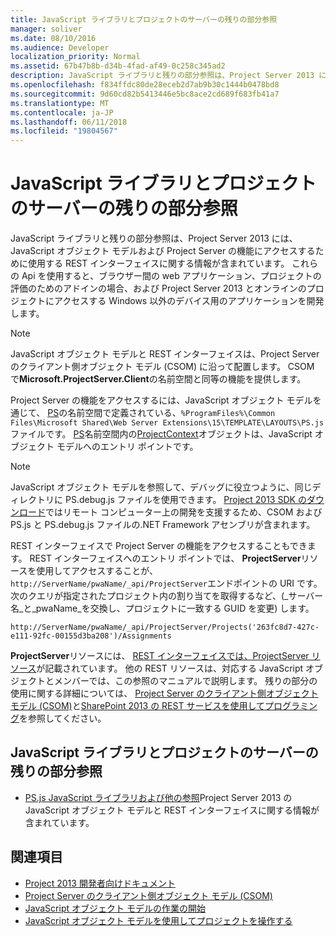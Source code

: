 ```yaml
---
title: JavaScript ライブラリとプロジェクトのサーバーの残りの部分参照
manager: soliver
ms.date: 08/10/2016
ms.audience: Developer
localization_priority: Normal
ms.assetid: 67b47b8b-d34b-4fad-af49-0c258c345ad2
description: JavaScript ライブラリと残りの部分参照は、Project Server 2013 には、JavaScript オブジェクト モデルおよび Project Server の機能にアクセスするために使用する REST インターフェイスに関する情報が含まれています。 これらの Api を使用すると、ブラウザー間の web アプリケーション、プロジェクトの評価のためのアドインの場合、および Project Server 2013 とオンラインのプロジェクトにアクセスする Windows 以外のデバイス用のアプリケーションを開発します。
ms.openlocfilehash: f834ffdc80de28eceb2d7ab9b30c1444b0478bd8
ms.sourcegitcommit: 9d60cd82b5413446e5bc8ace2cd689f683fb41a7
ms.translationtype: MT
ms.contentlocale: ja-JP
ms.lasthandoff: 06/11/2018
ms.locfileid: "19804567"
---
```

# <a name="javascript-library-and-rest-reference-for-project-server"></a>JavaScript ライブラリとプロジェクトのサーバーの残りの部分参照

JavaScript ライブラリと残りの部分参照は、Project Server 2013 には、JavaScript オブジェクト モデルおよび Project Server の機能にアクセスするために使用する REST インターフェイスに関する情報が含まれています。 これらの Api を使用すると、ブラウザー間の web アプリケーション、プロジェクトの評価のためのアドインの場合、および Project Server 2013 とオンラインのプロジェクトにアクセスする Windows 以外のデバイス用のアプリケーションを開発します。
  
> [!NOTE]
> JavaScript オブジェクト モデルと REST インターフェイスは、Project Server のクライアント側オブジェクト モデル (CSOM) に沿って配置します。 CSOM で**Microsoft.ProjectServer.Client**の名前空間と同等の機能を提供します。 
  
Project Server の機能をアクセスするには、JavaScript オブジェクト モデルを通じて、 [PS](http://msdn.microsoft.com/library/e3156167-a4fd-1bf6-8d1c-e180de1844ed%28Office.15%29.aspx)の名前空間で定義されている、`%ProgramFiles%\Common Files\Microsoft Shared\Web Server Extensions\15\TEMPLATE\LAYOUTS\PS.js`ファイルです。 [PS](http://msdn.microsoft.com/library/e3156167-a4fd-1bf6-8d1c-e180de1844ed%28Office.15%29.aspx)名前空間内の[ProjectContext](http://msdn.microsoft.com/library/a490b675-a845-ee94-3877-b99ada9bf2b0%28Office.15%29.aspx)オブジェクトは、JavaScript オブジェクト モデルへのエントリ ポイントです。 
  
> [!NOTE]
> JavaScript オブジェクト モデルを参照して、デバッグに役立つように、同じディレクトリに PS.debug.js ファイルを使用できます。 [Project 2013 SDK のダウンロード](https://www.microsoft.com/en-us/download/details.aspx?id=30435)ではリモート コンピューター上の開発を支援するため、CSOM および PS.js と PS.debug.js ファイルの.NET Framework アセンブリが含まれます。 
  
REST インターフェイスで Project Server の機能をアクセスすることもできます。 REST インターフェイスへのエントリ ポイントでは、 **ProjectServer**リソースを使用してアクセスすることが、`http://ServerName/pwaName/_api/ProjectServer`エンドポイントの URI です。 次のクエリが指定されたプロジェクト内の割り当てを取得するなど、(_サーバー名_と_pwaName_を交換し、プロジェクトに一致する GUID を変更) します。
  
`http://ServerName/pwaName/_api/ProjectServer/Projects('263fc8d7-427c-e111-92fc-00155d3ba208')/Assignments`

**ProjectServer**リソースには、 [REST インターフェイスでは、ProjectServer リソース](http://msdn.microsoft.com/library/a490b675-a845-ee94-3877-b99ada9bf2b0%28Office.15%29.aspx#bk_ProjectServerResources)が記載されています。 他の REST リソースは、対応する JavaScript オブジェクトとメンバーでは、この参照のマニュアルで説明します。 残りの部分の使用に関する詳細については、 [Project Server のクライアント側オブジェクト モデル (CSOM)](client-side-object-model-csom-for-project-2013.md)と[SharePoint 2013 の REST サービスを使用してプログラミング](http://msdn.microsoft.com/en-us/library/fp142385%28office.15%29.aspx)を参照してください。
  
## <a name="javascript-library-and-rest-reference-for-project-server"></a>JavaScript ライブラリとプロジェクトのサーバーの残りの部分参照
<a name="pj15_JavaScriptAPIReference_PS"> </a>

- [PS.js JavaScript ライブラリおよび他の参照](http://msdn.microsoft.com/library/5a140021-380a-d9e0-e36d-106df85f56d6%28Office.15%29.aspx)Project Server 2013 の JavaScript オブジェクト モデルと REST インターフェイスに関する情報が含まれています。 
    
## <a name="see-also"></a>関連項目
<a name="bk_addresources"> </a>

- [Project 2013 開発者向けドキュメント](project-2013-developer-documentation.md)   
- [Project Server のクライアント側オブジェクト モデル (CSOM)](client-side-object-model-csom-for-project-2013.md)   
- [JavaScript オブジェクト モデルの作業の開始](getting-started-with-the-project-server-2013-javascript-object-model.md)  
- [JavaScript オブジェクト モデルを使用してプロジェクトを操作する](create-retrieve-update-delete-projects-using-project-server-javascript.md)
    

